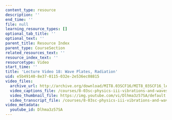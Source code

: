 ```yaml
---
content_type: resource
description: ''
end_time: ''
file: null
learning_resource_types: []
optional_tab_title: ''
optional_text: ''
parent_title: Resource Index
parent_type: CourseSection
related_resources_text: ''
resource_index_text: ''
resourcetype: Video
start_time: ''
title: 'Lecture Video 18: Wave Plates, Radiation'
uid: e5b49140-8e37-0115-032e-2e536ec08815
video_files:
  archive_url: http://archive.org/download/MIT8.03SCF16/MIT8_03SCF16_lec18_300k.mp4
  video_captions_file: /courses/8-03sc-physics-iii-vibrations-and-waves-fall-2016/1556119420b557b7b2afca9c59df0b61_Dlhma3z57SA.vtt
  video_thumbnail_file: https://img.youtube.com/vi/Dlhma3z57SA/default.jpg
  video_transcript_file: /courses/8-03sc-physics-iii-vibrations-and-waves-fall-2016/d05408585fd2f008892a2f61a07655fd_Dlhma3z57SA.pdf
video_metadata:
  youtube_id: Dlhma3z57SA
---
```

